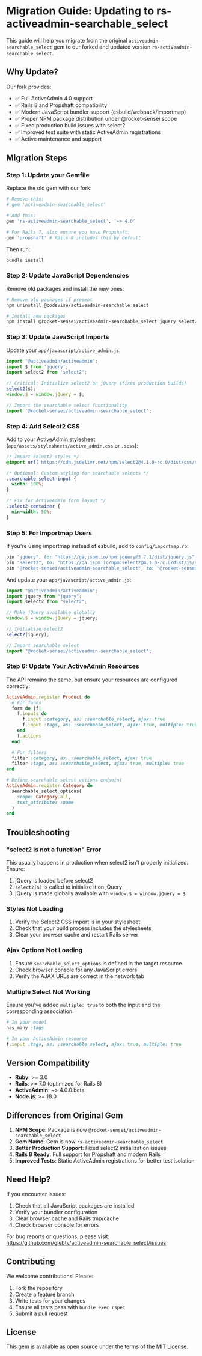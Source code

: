 # Migration Guide: Updating to rs-activeadmin-searchable_select

This guide will help you migrate from the original `activeadmin-searchable_select` gem to our forked and updated version `rs-activeadmin-searchable_select`.

## Why Update?

Our fork provides:
- ✅ Full ActiveAdmin 4.0 support
- ✅ Rails 8 and Propshaft compatibility  
- ✅ Modern JavaScript bundler support (esbuild/webpack/importmap)
- ✅ Proper NPM package distribution under @rocket-sensei scope
- ✅ Fixed production build issues with select2
- ✅ Improved test suite with static ActiveAdmin registrations
- ✅ Active maintenance and support

## Migration Steps

### Step 1: Update your Gemfile

Replace the old gem with our fork:

```ruby
# Remove this:
# gem 'activeadmin-searchable_select'

# Add this:
gem 'rs-activeadmin-searchable_select', '~> 4.0'

# For Rails 7, also ensure you have Propshaft:
gem 'propshaft' # Rails 8 includes this by default
```

Then run:
```bash
bundle install
```

### Step 2: Update JavaScript Dependencies

Remove old packages and install the new ones:

```bash
# Remove old packages if present
npm uninstall @codevise/activeadmin-searchable_select

# Install new packages
npm install @rocket-sensei/activeadmin-searchable_select jquery select2
```

### Step 3: Update JavaScript Imports

Update your `app/javascript/active_admin.js`:

```javascript
import "@activeadmin/activeadmin";
import $ from 'jquery';
import select2 from 'select2';

// Critical: Initialize select2 on jQuery (fixes production builds)
select2($);
window.$ = window.jQuery = $;

// Import the searchable select functionality
import '@rocket-sensei/activeadmin-searchable_select';
```

### Step 4: Add Select2 CSS

Add to your ActiveAdmin stylesheet (`app/assets/stylesheets/active_admin.css` or `.scss`):

```css
/* Import Select2 styles */
@import url('https://cdn.jsdelivr.net/npm/select2@4.1.0-rc.0/dist/css/select2.min.css');

/* Optional: Custom styling for searchable selects */
.searchable-select-input {
  width: 100%;
}

/* Fix for ActiveAdmin form layout */
.select2-container {
  min-width: 50%;
}
```

### Step 5: For Importmap Users

If you're using importmap instead of esbuild, add to `config/importmap.rb`:

```ruby
pin "jquery", to: "https://ga.jspm.io/npm:jquery@3.7.1/dist/jquery.js"
pin "select2", to: "https://ga.jspm.io/npm:select2@4.1.0-rc.0/dist/js/select2.full.js"
pin "@rocket-sensei/activeadmin-searchable_select", to: "@rocket-sensei--activeadmin-searchable_select.js"
```

And update your `app/javascript/active_admin.js`:

```javascript
import "@activeadmin/activeadmin";
import jquery from "jquery";
import select2 from "select2";

// Make jQuery available globally
window.$ = window.jQuery = jquery;

// Initialize select2
select2(jquery);

// Import searchable select
import "@rocket-sensei/activeadmin-searchable_select";
```

### Step 6: Update Your ActiveAdmin Resources

The API remains the same, but ensure your resources are configured correctly:

```ruby
ActiveAdmin.register Product do
  # For forms
  form do |f|
    f.inputs do
      f.input :category, as: :searchable_select, ajax: true
      f.input :tags, as: :searchable_select, ajax: true, multiple: true
    end
    f.actions
  end

  # For filters
  filter :category, as: :searchable_select, ajax: true
  filter :tags, as: :searchable_select, ajax: true, multiple: true
end

# Define searchable select options endpoint
ActiveAdmin.register Category do
  searchable_select_options(
    scope: Category.all,
    text_attribute: :name
  )
end
```

## Troubleshooting

### "select2 is not a function" Error

This usually happens in production when select2 isn't properly initialized. Ensure:

1. jQuery is loaded before select2
2. `select2($)` is called to initialize it on jQuery
3. jQuery is made globally available with `window.$ = window.jQuery = $`

### Styles Not Loading

1. Verify the Select2 CSS import is in your stylesheet
2. Check that your build process includes the stylesheets
3. Clear your browser cache and restart Rails server

### Ajax Options Not Loading

1. Ensure `searchable_select_options` is defined in the target resource
2. Check browser console for any JavaScript errors
3. Verify the AJAX URLs are correct in the network tab

### Multiple Select Not Working

Ensure you've added `multiple: true` to both the input and the corresponding association:

```ruby
# In your model
has_many :tags

# In your ActiveAdmin resource
f.input :tags, as: :searchable_select, ajax: true, multiple: true
```

## Version Compatibility

- **Ruby**: >= 3.0
- **Rails**: >= 7.0 (optimized for Rails 8)
- **ActiveAdmin**: ~> 4.0.0.beta
- **Node.js**: >= 18.0

## Differences from Original Gem

1. **NPM Scope**: Package is now `@rocket-sensei/activeadmin-searchable_select`
2. **Gem Name**: Gem is now `rs-activeadmin-searchable_select`
3. **Better Production Support**: Fixed select2 initialization issues
4. **Rails 8 Ready**: Full support for Propshaft and modern Rails
5. **Improved Tests**: Static ActiveAdmin registrations for better test isolation

## Need Help?

If you encounter issues:
1. Check that all JavaScript packages are installed
2. Verify your bundler configuration
3. Clear browser cache and Rails tmp/cache
4. Check browser console for errors

For bug reports or questions, please visit:
https://github.com/glebtv/activeadmin-searchable_select/issues

## Contributing

We welcome contributions! Please:
1. Fork the repository
2. Create a feature branch
3. Write tests for your changes
4. Ensure all tests pass with `bundle exec rspec`
5. Submit a pull request

## License

This gem is available as open source under the terms of the [MIT License](https://opensource.org/licenses/MIT).